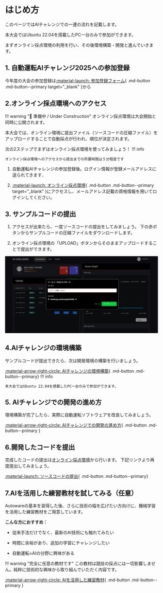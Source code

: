 # はじめ方

このページではAIチャレンジでの一連の流れを記載します。

本大会ではUbuntu 22.04を搭載したPC一台のみで参加ができます。

まずオンライン採点環境の利用を行い、その後環境構築・開発と進んでいきます。

## 1. 自動運転AIチャレンジ2025への参加登録

今年度の大会の参加登録は[:material-launch: 参加登録フォーム](https://questant.jp/q/DNW53QLW){ .md-button .md-button--primary target="_blank" }から

## 2.オンライン採点環境へのアクセス

!!! warning "🚧 準備中 / Under Construction"
    オンライン採点環境は大会開始と同時に公開されます。

本大会では、オンライン環境に提出ファイル（ソースコードの圧縮ファイル）をアップロードすることで自動採点が行われ、順位が決定されます。

次の2ステップでまずはオンライン採点環境を使ってみましょう！
!!! info

    オンライン採点環境へのアクセスから提出までの所要時間は５分程度です

1. 自動運転AIチャレンジの参加登録後。ログイン情報が登録メールアドレスに送られてきます．

2. [:material-launch: オンライン採点環境](https://aichallenge-board.jsae.or.jp/live){ .md-button .md-button--primary target="_blank" }にアクセスし、メールアドレス記載の資格情報を用いてログインしてください。

## 3. サンプルコードの提出

1. アクセスが出来たら、一度ソースコードの提出をしてみましょう。
下の赤ボタンからサンプルコードの圧縮ファイルをダウンロードします。

2. オンライン採点環境の「UPLOAD」ボタンからそのままアップロードすることで提出ができます。

<!-- [サンプルコードの圧縮ファイルのダウンロード](https://drive.google.com/file/d/19LU70cgeg48R6stEXjvwDp1pTT25OjeN){ .md-button .md-button--primary .banner-button } -->

![submit](./preliminaries/images/submit.png)

## 4.AIチャレンジの環境構築

サンプルコードが提出できたら、次は開発環境の構築を行いましょう。

[:material-arrow-right-circle: AIチャレンジの環境構築](./setup/requirements.ja.md){ .md-button .md-button--primary}
!!! info

    本大会ではUbuntu 22.04を搭載したPC一台のみで参加ができます。

## 5. AIチャレンジでの開発の進め方

環境構築が完了したら、実際に自動運転ソフトウェアを改良してみましょう。

[:material-arrow-right-circle: AIチャレンジでの開発の進め方](./development/workspace-usage.ja.md){ .md-button .md-button--primary }

## 6.開発したコードを提出

完成したコードの提出は[オンライン採点環境](https://aichallenge-board.jsae.or.jp/live)から行います。
下記リンクより再度提出してみましょう。

[:material-launch: ソースコードの提出](./preliminaries/submission.ja.md){ .md-button .md-button--primary}

## 7.AIを活用した練習教材を試してみる（任意）

Autowareの基本を習得した後、さらに技術の幅を広げたい方向けに、機械学習を活用した練習教材をご用意しています。

**こんな方におすすめ：**

- 従来手法だけでなく、最新のAI技術にも触れてみたい

- 時間に余裕があり、追加の学習にチャレンジしたい

- 自動運転×AIの分野に興味がある

!!! warning "完全に任意の教材です"
    この教材は競技の採点には一切影響しません。純粋に技術的な興味から取り組んでいただく内容です。

[:material-arrow-right-circle: AIを活用した練習教材](./ai.ja.md){ .md-button .md-button--primary }
